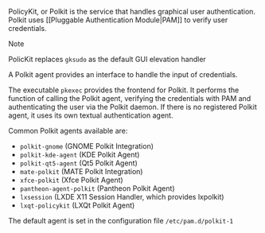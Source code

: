 PolicyKit, or Polkit is the service that handles graphical user authentication. Polkit uses [[Pluggable Authentication Module|PAM]] to verify user credentials.

> [!NOTE]
> PolicKit replaces `gksudo` as the default GUI elevation handler

A Polkit agent provides an interface to handle the input of credentials.

The executable `pkexec` provides the frontend for Polkit. It performs the function of calling the Polkit agent, verifying the credentials with PAM and authenticating the user via the Polkit daemon. If there is no registered Polkit agent, it uses its own textual authentication agent.

Common Polkit agents available are:
- `polkit-gnome` (GNOME Polkit Integration)
- `polkit-kde-agent` (KDE Polkit Agent)
- `polkit-qt5-agent` (Qt5 Polkit Agent)
- `mate-polkit` (MATE Polkit Integration)
- `xfce-polkit` (Xfce Polkit Agent)
- `pantheon-agent-polkit` (Pantheon Polkit Agent)
- `lxsession` (LXDE X11 Session Handler, which provides lxpolkit)
- `lxqt-policykit` (LXQt Polkit Agent)

The default agent is set in the configuration file `/etc/pam.d/polkit-1`
